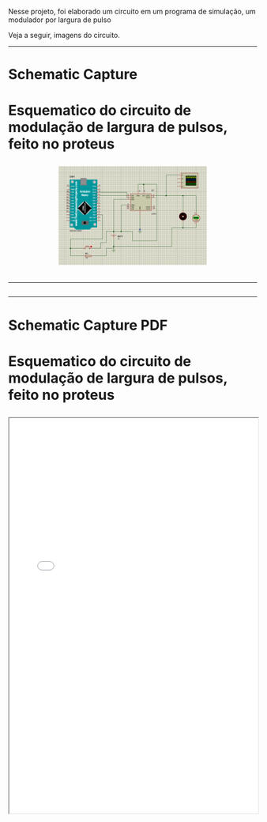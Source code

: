 Nesse projeto, foi elaborado um circuito em um programa de simulação, um modulador por largura de pulso

Veja a seguir, imagens do circuito.

------------------------------------------------------

<h1>Schematic Capture<h1>

<p>Esquematico do circuito de modulação de largura de pulsos, feito no proteus<p>

<div align=center>
<img height="200em" src="./img/pwm.png">
</div>

------------------------------------------------------

------------------------------------------------------

<h1>Schematic Capture PDF<h1>

<p>Esquematico do circuito de modulação de largura de pulsos, feito no proteus<p>

<div align=center>
<iframe width="100%" height="800" src="/arduinoPwmController/schematics/pwm-controller-schematic">
</div>

------------------------------------------------------


------------------------------------------------------

<h1>Código Fonte<h1>

```javascript
void setup() {
  pinMode(PWM, OUTPUT);
  pinMode(BUTTON_PIN, INPUT_PULLUP);
}

void loop() {

  int leitura = digitalRead(BUTTON_PIN);

  if (leitura != ultimo_estado_botao) {
    ultimo_estado_botao = leitura;
    if (leitura == HIGH) {  
      tempo_acionado = millis();
    }
  }

  if (leitura == HIGH && ((millis() - tempo_acionado) > tempo_delay)) {
    pwm = pwm + 64;

    if(pwm > 256 ) {
        pwm = 0;
    }
  }

  analogWrite(PWM, pwm);
}
```
------------------------------------------------------

------------------------------------------------------

<p>Para este projeto foi utiilizado o programa proteus, bastante utilizado para montar circuitos, onde temos a visão do Esquematico, do Pcb Layout e a Visão 3D<p>

------------------------------------------------------

------------------------------------------------------

<h1>Componentes<h1>

<p>Arduino Nano<p>
<p>Resistor<p>
<p>Motor<p>
<p>Cell<p>
<p>L293D<p>
<p>Button<p>
<p>2 Grounds<p>
<p>Oscilloscope<p>
<p>DC Voltometer<p>

------------------------------------------------------

------------------------------------------------------

<h1>Proteus<h1>

<div align=center>
<img height="200em" src="./img/proteus.png">
</div>

------------------------------------------------------

------------------------------------------------------

<h1>Funcionamento de um PWM<h1>

<p>O PWM funciona modulando o ciclo ativo (duty cicle) de uma onda quadrada. O conceito de funcionamento é simples. O controlador (fonte de tensão com PWM) entrega uma série de pulsos, gerados em intervalos de igual duração, que pode ser variada. Quanto mais largo o pulso, maior a quantidade de corrente fornecida à carga.<p>

------------------------------------------------------

------------------------------------------------------

<h1>Funcionamento do Projeto<h1>

<p>No momento em que for pressionado o botão, a velocidade do motor chega em 64. Se clicado mais uma vez, aumentará a velocidade para 127. Se for clicado mais duas vezes, sua velocidade chegará à 191 e 255, respectivamente, assim mantendo sua velocidade constante, ate que o botão seja novamente pressionado, reiniciando sua velocidade.<p>

------------------------------------------------------

------------------------------------------------------

Thank you so much for reading, have a nice day! :D

------------------------------------------------------